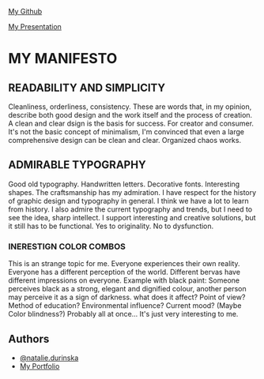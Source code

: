 [My Github](https://github.com/Natalie2509/english-for-designers/blob/main/README.md)

[My Presentation](https://www.canva.com/design/DAGUPBYycAs/o5TaqvxHWoi-US4DHOVLnA/edit)


# MY MANIFESTO

## READABILITY AND SIMPLICITY
Cleanliness, orderliness, consistency.
These are words that, in my opinion, describe both good design and the work itself and the process of creation.
A clean and clear dsign is the basis for success. For creator and consumer.
It's not the basic concept of minimalism, I'm convinced that even a large comprehensive design can be clean and clear. Organized chaos works.


## ADMIRABLE TYPOGRAPHY

Good old typography. Handwritten letters. Decorative fonts. Interesting shapes. The craftsmanship has my admiration.
I have respect for the history of graphic design and typography in general. I think we have a lot to learn from history.
I also admire the current typography and trends, but I need to see the idea, sharp intellect. I support interesting and creative solutions, but it still has to be functional.
Yes to originality. No to dysfunction.



### INERESTIGN COLOR COMBOS
This is an strange topic for me. Everyone experiences their own reality. Everyone has a different perception of the world. Different bervas have different impressions on everyone.
Example with black paint: Someone perceives black as a strong, elegant and dignified colour, another person may perceive it as a sign of darkness.
what does it affect? Point of view? Method of education? Environmental influence? Current mood? (Maybe Color blindness?)
Probably all at once... It's just very interesting to me.


## Authors

- [@natalie.durinska](https://www.instagram.com/20nd.59/)
- [My Portfolio](https://nataliedurinska.myportfolio.com/work)
